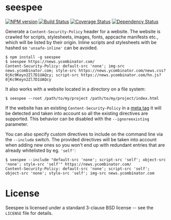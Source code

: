 seespee
=======

[![NPM version](https://badge.fury.io/js/seespee.svg)](http://badge.fury.io/js/seespee)
[![Build Status](https://travis-ci.org/papandreou/seespee.svg?branch=master)](https://travis-ci.org/papandreou/seespee)
[![Coverage Status](https://img.shields.io/coveralls/papandreou/seespee.svg)](https://coveralls.io/r/papandreou/seespee?branch=master)
[![Dependency Status](https://david-dm.org/papandreou/seespee.svg)](https://david-dm.org/papandreou/seespee)

Generate a `Content-Security-Policy` header for a website. The website is crawled
for scripts, stylesheets, images, fonts, appcache manifests etc., which will
be listed by their origin. Inline scripts and stylesheets with be hashed so
`'unsafe-inline'` can be avoided.


```
$ npm install -g seespee
$ seespee https://news.ycombinator.com/
Content-Security-Policy: default-src 'none'; img-src news.ycombinator.com; style-src https://news.ycombinator.com/news.css?0jKc9Keyn2Zl7D1UAQcy; script-src https://news.ycombinator.com/hn.js?0jKc9Keyn2Zl7D1UAQcy
```

It also works with a website located in a directory on a file system:

```
$ seespee --root /path/to/my/project /path/to/my/project/index.html
```

If the website has an existing `Content-Security-Policy` in a
[meta tag](https://www.w3.org/TR/CSP2/#delivery-html-meta-element)
it will be detected and taken into account so all the existing directives
are supported. This behavior can be disabled with the `--ignoreexisting`
parameter.

You can also specify custom directives to include on the command line via
the `--include` switch. The provided directives will be taken into account
when adding new ones so you won't end up with redundant entries that are
already whitelisted by eg. `'self'`:

```
$ seespee --include "default-src 'none'; script-src 'self'; object-src 'none'; style-src 'self'" https://news.ycombinator.com/
Content-Security-Policy: default-src 'none'; script-src 'self'; object-src 'none'; style-src 'self'; img-src news.ycombinator.com
```

License
=======

Seespee is licensed under a standard 3-clause BSD license -- see the
`LICENSE` file for details.
